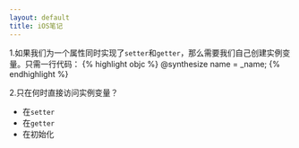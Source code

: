 ```yaml
---
layout: default
title: iOS笔记
---
```


1.如果我们为一个属性同时实现了`setter`和`getter`，那么需要我们自己创建实例变量。只需一行代码：
{% highlight objc %}
@synthesize name = _name;
{% endhighlight %}

2.只在何时直接访问实例变量？

+ 在`setter`
+ 在`getter`
+ 在初始化